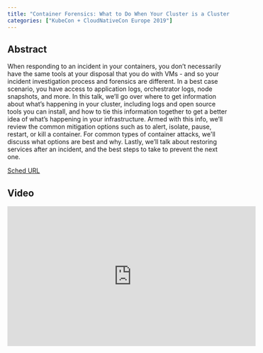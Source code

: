 ```yaml
---
title: "Container Forensics: What to Do When Your Cluster is a Cluster - Maya Kaczorowski & Ann Wallace, Google"
categories: ["KubeCon + CloudNativeCon Europe 2019"]
---
```


## Abstract

When responding to an incident in your containers, you don’t necessarily have the same tools at your disposal that you do with VMs - and so your incident investigation process and forensics are different. In a best case scenario, you have access to application logs, orchestrator logs, node snapshots, and more. In this talk, we’ll go over where to get information about what’s happening in your cluster, including logs and open source tools you can install, and how to tie this information together to get a better idea of what’s happening in your infrastructure. Armed with this info, we’ll review the common mitigation options such as to alert, isolate, pause, restart, or kill a container. For common types of container attacks, we'll discuss what options are best and why. Lastly, we’ll talk about restoring services after an incident, and the best steps to take to prevent the next one.

[Sched URL](https://kccnceu19.sched.com/event/b8360ae33e941f349c7e91fa7a4bb56d)

## Video

<iframe width='560' height='315' src='https://www.youtube.com/embed/MyXROAqO7YI' frameborder='0' allow='accelerometer; autoplay; encrypted-media; gyroscope; picture-in-picture' allowfullscreen></iframe>
